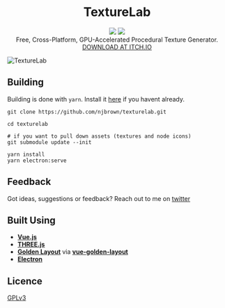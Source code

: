 

<h1 align="center">
  TextureLab
</h1>

<p align="center">
  <img src="https://github.com/njbrown/texturelab/workflows/Build/badge.svg" /> <img src="https://img.shields.io/badge/License-GPLv3-blue.svg" /><br/>
  Free, Cross-Platform, GPU-Accelerated Procedural Texture Generator.<br/>
  <a href="https://njbrown.itch.io/texturelab">DOWNLOAD AT ITCH.IO</a>
</p>

![TextureLab](https://i.imgur.com/VBXk0zP.png)

## Building

Building is done with `yarn`. Install it [here](https://classic.yarnpkg.com/en/docs/install) if you havent already.

```
git clone https://github.com/njbrown/texturelab.git

cd texturelab

# if you want to pull down assets (textures and node icons)
git submodule update --init

yarn install
yarn electron:serve
```

## Feedback

Got ideas, suggestions or feedback? Reach out to me on [twitter](https://twitter.com/njbrown92)

## Built Using

- **[Vue.js](https://vuejs.org)**
- **[THREE.js](https://threejs.org/)**
- **[Golden Layout](https://golden-layout.com/)** via **[vue-golden-layout](https://github.com/emedware/vue-golden-layout)**
- **[Electron](https://electronjs.org)**

## Licence

[GPLv3](https://github.com/njbrown/texturelab/blob/master/LICENSE)
